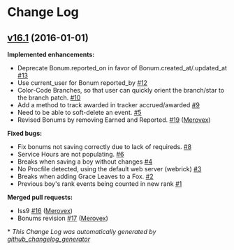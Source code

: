 # Change Log

## [v16.1](https://github.com/Merovex/leaf-blower/tree/v16.1) (2016-01-01)
**Implemented enhancements:**

- Deprecate Bonum.reported\_on in favor of Bonum.created\_at/.updated\_at [\#13](https://github.com/Merovex/leaf-blower/issues/13)
- Use current\_user for Bonum reported\_by [\#12](https://github.com/Merovex/leaf-blower/issues/12)
- Color-Code Branches, so that user can quickly orient the branch/star to the branch patch. [\#10](https://github.com/Merovex/leaf-blower/issues/10)
- Add a method to track awarded in tracker accrued/awarded [\#9](https://github.com/Merovex/leaf-blower/issues/9)
- Need to be able to soft-delete an event. [\#5](https://github.com/Merovex/leaf-blower/issues/5)
- Revised Bonums by removing Earned and Reported. [\#19](https://github.com/Merovex/leaf-blower/pull/19) ([Merovex](https://github.com/Merovex))

**Fixed bugs:**

- Fix bonums not saving correctly due to lack of requireds. [\#8](https://github.com/Merovex/leaf-blower/issues/8)
- Service Hours are not populating. [\#6](https://github.com/Merovex/leaf-blower/issues/6)
- Breaks when saving a boy without changes [\#4](https://github.com/Merovex/leaf-blower/issues/4)
- No Procfile detected, using the default web server \(webrick\) [\#3](https://github.com/Merovex/leaf-blower/issues/3)
- Breaks when adding Grace Leaves to a Fox. [\#2](https://github.com/Merovex/leaf-blower/issues/2)
- Previous boy's rank events being counted in new rank [\#1](https://github.com/Merovex/leaf-blower/issues/1)

**Merged pull requests:**

- Iss9 [\#16](https://github.com/Merovex/leaf-blower/pull/16) ([Merovex](https://github.com/Merovex))
- Bonums revision [\#17](https://github.com/Merovex/leaf-blower/pull/17) ([Merovex](https://github.com/Merovex))


\* *This Change Log was automatically generated by [github_changelog_generator](https://github.com/skywinder/Github-Changelog-Generator)*
